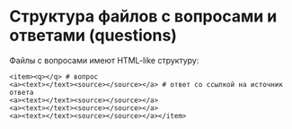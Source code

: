 # Структура файлов с вопросами и ответами (questions)
Файлы с вопросами имеют HTML-like структуру:

```html<topic></topic> # тема вопроса
<item><q></q> # вопрос 
<a><text></text><source></source></a> # ответ со ссылкой на источник ответа
<a><text></text><source></source></a>
<a><text></text><source></source></a>
<a><text></text><source></source></a></item>
```
